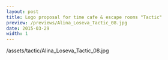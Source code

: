 ```yaml
---
layout: post
title: Logo proposal for time cafe & escape rooms "Tactic"
preview: /previews/Alina_Loseva_Tactic_08.jpg
date: 2015-03-29
width: 1
---
```

/assets/tactic/Alina_Loseva_Tactic_08.jpg
